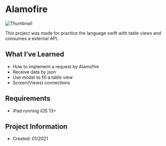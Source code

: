 # Alamofire

![Thumbnail](assets/AlamofireUse.gif)

This project was made for practice the language swift with table views and consumes a external API.

## What I’ve Learned
- How to implement a request by Alamofire
- Receive data by json
- Use model to fill a table view
- Screen(Views) connections


## Requirements
- iPad running iOS 13+

## Project Information
- Created: 01/2021
